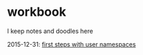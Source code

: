 # workbook
I keep notes and doodles here

2015-12-31: [first steps with user namespaces](usernamespace-0.md)
